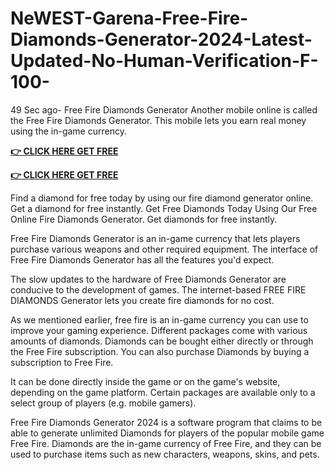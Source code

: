 # NeWEST-Garena-Free-Fire-Diamonds-Generator-2024-Latest-Updated-No-Human-Verification-F-100-

49 Sec ago- Free Fire Diamonds Generator Another mobile online is called the Free Fire Diamonds Generator. This mobile lets you earn real money using the in-game currency.

**[👉 CLICK HERE GET FREE](https://ik.imagekit.io/zkbu207w3/freefire.html?)**

**[👉 CLICK HERE GET FREE](https://ik.imagekit.io/zkbu207w3/freefire.html?)**

Find a diamond for free today by using our fire diamond generator online. Get a diamond for free instantly. Get Free Diamonds Today Using Our Free Online Fire Diamonds Generator. Get diamonds for free instantly.

Free Fire Diamonds Generator is an in-game currency that lets players purchase various weapons and other required equipment. The interface of Free Fire Diamonds Generator has all the features you'd expect.

The slow updates to the hardware of Free Diamonds Generator are conducive to the development of games. The internet-based FREE FIRE DIAMONDS Generator lets you create fire diamonds for no cost.

As we mentioned earlier, free fire is an in-game currency you can use to improve your gaming experience. Different packages come with various amounts of diamonds. Diamonds can be bought either directly or through the Free Fire subscription. You can also purchase Diamonds by buying a subscription to Free Fire.

It can be done directly inside the game or on the game's website, depending on the game platform. Certain packages are available only to a select group of players (e.g. mobile gamers).

Free Fire Diamonds Generator 2024 is a software program that claims to be able to generate unlimited Diamonds for players of the popular mobile game Free Fire. Diamonds are the in-game currency of Free Fire, and they can be used to purchase items such as new characters, weapons, skins, and pets.
